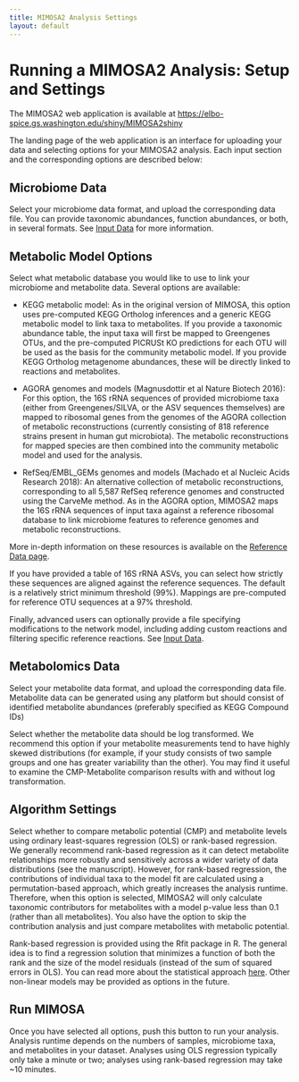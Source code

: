 ```yaml
---
title: MIMOSA2 Analysis Settings
layout: default
---
```

# Running a MIMOSA2 Analysis: Setup and Settings

The MIMOSA2 web application is available at https://elbo-spice.gs.washington.edu/shiny/MIMOSA2shiny

The landing page of the web application is an interface for uploading your data and selecting options for your MIMOSA2 analysis. Each input section and the corresponding
options are described below:

## Microbiome Data
Select your microbiome data format, and upload the corresponding data file. You can provide taxonomic abundances, function abundances, or both, in several formats. 
See [Input Data](input.html) for more information.

## Metabolic Model Options
Select what metabolic database you would like to use to link your microbiome and metabolite data. Several options are available:

- KEGG metabolic model: As in the original version of MIMOSA, this option uses pre-computed KEGG Ortholog inferences 
and a generic KEGG metabolic model to link taxa to metabolites. If you provide a taxonomic abundance table, the input taxa will first be mapped to Greengenes OTUs, and the pre-computed PICRUSt KO predictions for each OTU will be used 
as the basis for the community metabolic model. 
If you provide KEGG Ortholog metagenome abundances, these will be directly linked to reactions and metabolites.

- AGORA genomes and models (Magnusdottir et al Nature Biotech 2016): For this option, the 16S rRNA sequences of provided microbiome taxa (either from Greengenes/SILVA, or the ASV sequences themselves) are mapped to 
ribosomal genes from the genomes of the AGORA collection of metabolic reconstructions (currently consisting of 818 reference strains present in human gut microbiota).
The metabolic reconstructions for mapped species are then combined into the community metabolic model and used for the analysis.

- RefSeq/EMBL_GEMs genomes and models (Machado et al Nucleic Acids Research 2018): An alternative collection of metabolic reconstructions, corresponding to 
all 5,587 RefSeq reference genomes and constructed using the CarveMe method. As in the AGORA option, MIMOSA2 maps the 16S rRNA sequences of input taxa 
against a reference ribosomal database to link microbiome features to reference genomes and metabolic reconstructions.

More in-depth information on these resources is available on the [Reference Data page](downloads.html). 

If you have provided a table of 16S rRNA ASVs, you can select how strictly these sequences are aligned against the reference sequences. The default is a relatively strict minimum threshold (99%). 
Mappings are pre-computed for reference OTU sequences at a 97% threshold.

Finally, advanced users can optionally provide a file specifying modifications to the network model, including adding custom reactions and filtering specific reference reactions. See [Input Data](input.html). 

## Metabolomics Data
Select your metabolite data format, and upload the corresponding data file. Metabolite data can be generated using any platform but should consist of identified metabolite abundances (preferably specified as KEGG Compound IDs)

Select whether the metabolite data should be log transformed. We recommend this option if your metabolite measurements tend to have highly skewed distributions (for example, if your study consists of two sample groups and one has greater variability than the other). 
You may find it useful to examine the CMP-Metabolite comparison results with and without log transformation.

## Algorithm Settings

Select whether to compare metabolic potential (CMP) and metabolite levels using ordinary least-squares regression (OLS) or rank-based regression. 
We generally recommend rank-based regression as it can detect metabolite relationships more robustly and sensitively across a wider variety of data distributions (see the manuscript). However, 
for rank-based regression, the contributions of individual taxa to the model fit are calculated using a permutation-based approach, which greatly increases the analysis runtime. Therefore, when this option is selected, 
MIMOSA2 will only calculate taxonomic contributors for metabolites with a model p-value less than 0.1 (rather than all metabolites). You also have the option to skip 
the contribution analysis and just compare metabolites with metabolic potential.
 
Rank-based regression is provided using the Rfit package in R. The general idea is to find a regression solution that minimizes a function of both the rank and the size of the model residuals (instead of the sum of squared errors in OLS). You can read more about the statistical approach [here](https://journal.r-project.org/archive/2012-2/RJournal_2012-2_Kloke+McKean.pdf). 
Other non-linear models may be provided as options in the future.

## Run MIMOSA
Once you have selected all options, push this button to run your analysis. Analysis runtime depends on the numbers of samples, microbiome taxa, and metabolites in your dataset. Analyses using OLS regression typically only take a minute or two; analyses using rank-based regression may take ~10 minutes.